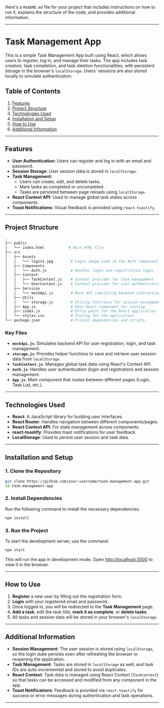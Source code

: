 Here's a `README.md` file for your project that includes instructions on how to run it, explains the structure of the code, and provides additional information.

---

# Task Management App

This is a simple Task Management App built using React, which allows users to register, log in, and manage their tasks. The app includes task creation, task completion, and task deletion functionalities, with persistent storage in the browser's `localStorage`. Users' sessions are also stored locally to simulate authentication.

## Table of Contents

1. [Features](#features)
2. [Project Structure](#project-structure)
3. [Technologies Used](#technologies-used)
4. [Installation and Setup](#installation-and-setup)
5. [How to Use](#how-to-use)
6. [Additional Information](#additional-information)

---

## Features

- **User Authentication:** Users can register and log in with an email and password.
- **Session Storage:** User session data is stored in `localStorage`.
- **Task Management:** 
  - Users can create, edit, and delete tasks.
  - Mark tasks as completed or uncompleted.
  - Tasks are persisted between page reloads using `localStorage`.
- **React Context API:** Used to manage global task states across components.
- **Toast Notifications:** Visual feedback is provided using `react-toastify`.

---

## Project Structure

```bash
.
├── public
│   └── index.html           # Main HTML file
├── src
│   ├── Assets
│   │   └── login1.jpg        # Login image used in the Auth component
│   ├── Components
│   │   └── Auth.js           # Handles login and registration logic
│   ├── Context
│   │   ├── TaskContext.js    # Context provider for task management
│   │   └── UserContext.js    # Context provider for user authentication
│   ├── Services
│   │   └── mockApi.js        # Mock API simulating backend interactions for users and tasks
│   ├── Utils
│   │   └── storage.js        # Utility functions for session management
│   ├── App.js                # Main React component for routing
│   ├── index.js              # Entry point for the React application
│   └── styles.css            # Styling for the application
└── package.json              # Project dependencies and scripts
```

### Key Files
- **`mockApi.js`**: Simulates backend API for user registration, login, and task management.
- **`storage.js`**: Provides helper functions to save and retrieve user session data from `localStorage`.
- **`TaskContext.js`**: Manages global task data using React's Context API.
- **`Auth.js`**: Handles user authentication (login and registration) and session management.
- **`App.js`**: Main component that routes between different pages (Login, Task List, etc.).

---

## Technologies Used

- **React**: A JavaScript library for building user interfaces.
- **React Router**: Handles navigation between different components/pages.
- **React Context API**: For state management across components.
- **react-toastify**: Provides toast notifications for user feedback.
- **LocalStorage**: Used to persist user session and task data.

---

## Installation and Setup

### 1. Clone the Repository
```bash
git clone https://github.com/your-username/task-management-app.git
cd task-management-app
```

### 2. Install Dependencies
Run the following command to install the necessary dependencies.
```bash
npm install
```

### 3. Run the Project
To start the development server, use the command:
```bash
npm start
```
This will run the app in development mode. Open [http://localhost:3000](http://localhost:3000) to view it in the browser.

---

## How to Use

1. **Register** a new user by filling out the registration form.
2. **Login** with your registered email and password.
3. Once logged in, you will be redirected to the **Task Management** page.
4. **Add a task**, edit the task title, **mark it as complete**, or **delete tasks**.
5. All tasks and session data will be stored in your browser's `localStorage`.

---

## Additional Information

- **Session Management**: The user session is stored using `localStorage`, so the login state persists even after refreshing the browser or reopening the application.
- **Task Management**: Tasks are stored in `localStorage` as well, and task IDs are auto-incremented and stored to avoid duplicates.
- **React Context**: Task data is managed using React Context (`TaskContext`) so that tasks can be accessed and modified from any component in the app.
- **Toast Notifications**: Feedback is provided via `react-toastify` for success or error messages during authentication and task operations.

---

